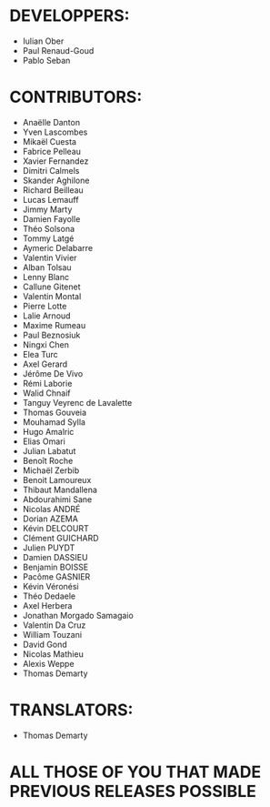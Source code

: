 # DEVELOPPERS:
- Iulian Ober
- Paul Renaud-Goud
- Pablo Seban

# CONTRIBUTORS:
- Anaëlle Danton
- Yven Lascombes
- Mikaël Cuesta
- Fabrice Pelleau
- Xavier Fernandez
- Dimitri Calmels
- Skander Aghilone
- Richard Beilleau
- Lucas Lemauff
- Jimmy Marty
- Damien Fayolle
- Théo Solsona
- Tommy Latgé
- Aymeric Delabarre
- Valentin Vivier
- Alban Tolsau
- Lenny Blanc
- Callune Gitenet
- Valentin Montal
- Pierre Lotte
- Lalie Arnoud
- Maxime Rumeau
- Paul Beznosiuk
- Ningxi Chen
- Elea Turc
- Axel Gerard
- Jérôme De Vivo
- Rémi Laborie
- Walid Chnaif
- Tanguy Veyrenc de Lavalette
- Thomas Gouveia
- Mouhamad Sylla
- Hugo Amalric
- Elias Omari
- Julian Labatut
- Benoît Roche
- Michaël Zerbib
- Benoit Lamoureux
- Thibaut Mandallena
- Abdourahimi Sane
- Nicolas ANDRÉ
- Dorian AZEMA
- Kévin DELCOURT
- Clément GUICHARD
- Julien PUYDT
- Damien DASSIEU
- Benjamin BOISSE
- Pacôme GASNIER
- Kévin Véronési
- Théo Dedaele
- Axel Herbera
- Jonathan Morgado Samagaio
- Valentin Da Cruz
- William Touzani
- David Gond
- Nicolas Mathieu
- Alexis Weppe
- Thomas Demarty

# TRANSLATORS:
- Thomas Demarty

# ALL THOSE OF YOU THAT MADE PREVIOUS RELEASES POSSIBLE
